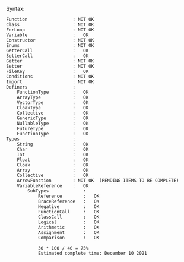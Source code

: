 Syntax:

    Function                 : NOT OK
    Class                    : NOT OK
    ForLoop                  : NOT OK
    Variable                 :   OK
    Constructor              : NOT OK
    Enums                    : NOT OK
    GetterCall               :   OK
    SetterCall               :   OK
    Getter                   : NOT OK
    Setter                   : NOT OK
    FileKey                  :   OK
    Conditions               : NOT OK
    Import                   : NOT OK
    Definers                 :
        FunctionType         :   OK
        ArrayType            :   OK
        VectorType           :   OK
        CloakType            :   OK
        Collective           :   OK
        GenericType          :   OK
        NullableType         :   OK
        FutureType           :   OK
        FunctionType         :   OK
    Types                    :
        String               :   OK
        Char                 :   OK
        Int                  :   OK
        Float                :   OK
        Cloak                :   OK
        Array                :   OK
        Collective           :   OK
        ArrowFunction        : NOT OK  (PENDING ITEMS TO BE COMPLETE)
        VariableReference    :   OK
            SubTypes             :
                Reference        :   OK
                BraceReference   :   OK 
                Negative         :   OK
                FunctionCall     :   OK
                ClassCall        :   OK
                Logical          :   OK
                Arithmetic       :   OK
                Assignment       :   OK
                Comparison       :   OK

                30 * 100 / 40 = 75%
                Estimated complete time: December 10 2021